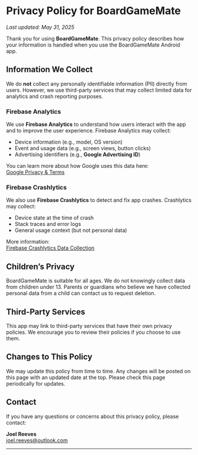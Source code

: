 # Privacy Policy for BoardGameMate
_Last updated: May 31, 2025_

Thank you for using **BoardGameMate**. This privacy policy describes how your information is handled when you use the BoardGameMate Android app.

## Information We Collect

We do **not** collect any personally identifiable information (PII) directly from users. However, we use third-party services that may collect limited data for analytics and crash reporting purposes.

### Firebase Analytics

We use **Firebase Analytics** to understand how users interact with the app and to improve the user experience. Firebase Analytics may collect:

- Device information (e.g., model, OS version)
- Event and usage data (e.g., screen views, button clicks)
- Advertising identifiers (e.g., **Google Advertising ID**)

You can learn more about how Google uses this data here:  
[Google Privacy & Terms](https://policies.google.com/privacy)

### Firebase Crashlytics

We also use **Firebase Crashlytics** to detect and fix app crashes. Crashlytics may collect:

- Device state at the time of crash
- Stack traces and error logs
- General usage context (but not personal data)

More information:  
[Firebase Crashlytics Data Collection](https://firebase.google.com/support/privacy/)

## Children’s Privacy

BoardGameMate is suitable for all ages. We do not knowingly collect data from children under 13. Parents or guardians who believe we have collected personal data from a child can contact us to request deletion.

## Third-Party Services

This app may link to third-party services that have their own privacy policies. We encourage you to review their policies if you choose to use them.

## Changes to This Policy

We may update this policy from time to time. Any changes will be posted on this page with an updated date at the top. Please check this page periodically for updates.

## Contact

If you have any questions or concerns about this privacy policy, please contact:

**Joel Reeves**  
joel.reeves@outlook.com

---
